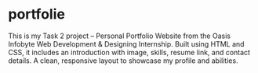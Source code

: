 # portfolie
This is my Task 2 project – Personal Portfolio Website from the Oasis Infobyte Web Development &amp; Designing Internship. Built using HTML and CSS, it includes an introduction with image, skills, resume link, and contact details. A clean, responsive layout to showcase my profile and abilities.
